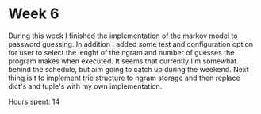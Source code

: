 # Week 6

During this week I finished the implementation of the markov model to password guessing. In addition I added some test and configuration option for user to select the lenght of the ngram and number of guesses the program makes when executed. It seems that currently I'm somewhat behind the schedule, but aim going to catch up during the weekend. Next thing is t to implement trie structure to ngram storage and then replace dict's and tuple's with my own implementation.

Hours spent: 14